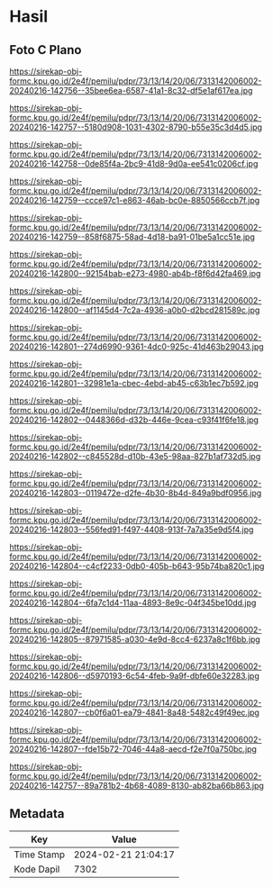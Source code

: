 # Hasil

## Foto C Plano

https://sirekap-obj-formc.kpu.go.id/2e4f/pemilu/pdpr/73/13/14/20/06/7313142006002-20240216-142756--35bee6ea-6587-41a1-8c32-df5e1af617ea.jpg

https://sirekap-obj-formc.kpu.go.id/2e4f/pemilu/pdpr/73/13/14/20/06/7313142006002-20240216-142757--5180d908-1031-4302-8790-b55e35c3d4d5.jpg

https://sirekap-obj-formc.kpu.go.id/2e4f/pemilu/pdpr/73/13/14/20/06/7313142006002-20240216-142758--0de85f4a-2bc9-41d8-9d0a-ee541c0206cf.jpg

https://sirekap-obj-formc.kpu.go.id/2e4f/pemilu/pdpr/73/13/14/20/06/7313142006002-20240216-142759--ccce97c1-e863-46ab-bc0e-8850566ccb7f.jpg

https://sirekap-obj-formc.kpu.go.id/2e4f/pemilu/pdpr/73/13/14/20/06/7313142006002-20240216-142759--858f6875-58ad-4d18-ba91-01be5a1cc51e.jpg

https://sirekap-obj-formc.kpu.go.id/2e4f/pemilu/pdpr/73/13/14/20/06/7313142006002-20240216-142800--92154bab-e273-4980-ab4b-f8f6d42fa469.jpg

https://sirekap-obj-formc.kpu.go.id/2e4f/pemilu/pdpr/73/13/14/20/06/7313142006002-20240216-142800--af1145d4-7c2a-4936-a0b0-d2bcd281589c.jpg

https://sirekap-obj-formc.kpu.go.id/2e4f/pemilu/pdpr/73/13/14/20/06/7313142006002-20240216-142801--274d6990-9361-4dc0-925c-41d463b29043.jpg

https://sirekap-obj-formc.kpu.go.id/2e4f/pemilu/pdpr/73/13/14/20/06/7313142006002-20240216-142801--32981e1a-cbec-4ebd-ab45-c63b1ec7b592.jpg

https://sirekap-obj-formc.kpu.go.id/2e4f/pemilu/pdpr/73/13/14/20/06/7313142006002-20240216-142802--0448366d-d32b-446e-9cea-c93f41f6fe18.jpg

https://sirekap-obj-formc.kpu.go.id/2e4f/pemilu/pdpr/73/13/14/20/06/7313142006002-20240216-142802--c845528d-d10b-43e5-98aa-827b1af732d5.jpg

https://sirekap-obj-formc.kpu.go.id/2e4f/pemilu/pdpr/73/13/14/20/06/7313142006002-20240216-142803--0119472e-d2fe-4b30-8b4d-849a9bdf0956.jpg

https://sirekap-obj-formc.kpu.go.id/2e4f/pemilu/pdpr/73/13/14/20/06/7313142006002-20240216-142803--556fed91-f497-4408-913f-7a7a35e9d5f4.jpg

https://sirekap-obj-formc.kpu.go.id/2e4f/pemilu/pdpr/73/13/14/20/06/7313142006002-20240216-142804--c4cf2233-0db0-405b-b643-95b74ba820c1.jpg

https://sirekap-obj-formc.kpu.go.id/2e4f/pemilu/pdpr/73/13/14/20/06/7313142006002-20240216-142804--6fa7c1d4-11aa-4893-8e9c-04f345be10dd.jpg

https://sirekap-obj-formc.kpu.go.id/2e4f/pemilu/pdpr/73/13/14/20/06/7313142006002-20240216-142805--87971585-a030-4e9d-8cc4-6237a8c1f6bb.jpg

https://sirekap-obj-formc.kpu.go.id/2e4f/pemilu/pdpr/73/13/14/20/06/7313142006002-20240216-142806--d5970193-6c54-4feb-9a9f-dbfe60e32283.jpg

https://sirekap-obj-formc.kpu.go.id/2e4f/pemilu/pdpr/73/13/14/20/06/7313142006002-20240216-142807--cb0f6a01-ea79-4841-8a48-5482c49f49ec.jpg

https://sirekap-obj-formc.kpu.go.id/2e4f/pemilu/pdpr/73/13/14/20/06/7313142006002-20240216-142807--fde15b72-7046-44a8-aecd-f2e7f0a750bc.jpg

https://sirekap-obj-formc.kpu.go.id/2e4f/pemilu/pdpr/73/13/14/20/06/7313142006002-20240216-142757--89a781b2-4b68-4089-8130-ab82ba66b863.jpg


## Metadata

| Key        | Value               |
| ---------- | ------------------- |
| Time Stamp | 2024-02-21 21:04:17 |
| Kode Dapil | 7302                |



